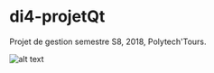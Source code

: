 # di4-projetQt

Projet de gestion semestre S8, 2018, Polytech'Tours.

![alt text](https://upload.wikimedia.org/wikipedia/commons/thumb/9/94/Logo_Polytech_Tours.svg/407px-Logo_Polytech_Tours.svg.png)
